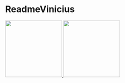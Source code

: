 # ReadmeVinicius
<div>
<a href="https://github.com/ViniciusBandeira97">
<img height="180em" src="https://github-readme-stats.vercel.app/api/top-langs/?username=ViniciusBandeira&layout=compact&langs_count=7&theme=dracula"/>
<img height="180em" src="https://github-readme-stats.vercel.app/api?username=seu-usuário-aqui&show_icons=true&theme=dracula&include_all_commits=true&count_private=true"/>
</div>
